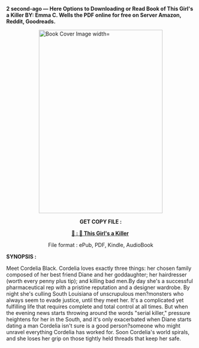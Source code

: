 <p><strong>2 second-ago &mdash; Here Options to Downloading or Read Book of This Girl's a Killer BY: Emma C. Wells the PDF online for free on Server Amazon, Reddit, Goodreads.</strong></p><p><a href="https://uk.ebookarea.xyz/?book=202204691-this-girl-s-a-killer"><img style="display: block; margin-left: auto; margin-right: auto;" src="https://i.gr-assets.com/images/S/compressed.photo.goodreads.com/books/1707765975l/202204691.jpg" alt="Book Cover Image width=" width="330" height="488" /></a></p><p style="text-align: center;"><strong>GET COPY FILE :</strong></p><p style="text-align: center;"><strong><a href="https://uk.ebookarea.xyz/?book=202204691-this-girl-s-a-killer" target="_blank" rel="noopener">📢 : 🔗 This Girl's a Killer</a>&nbsp;</strong></p><p style="text-align: center;">File format : ePub, PDF, Kindle, AudioBook</p><p><strong>SYNOPSIS :</strong></p><p>Meet Cordelia Black. Cordelia loves exactly three things: her chosen family composed of her best friend Diane and her goddaughter; her hairdresser (worth every penny plus tip); and killing bad men.By day she's a successful pharmaceutical rep with a pristine reputation and a designer wardrobe. By night she's culling South Louisiana of unscrupulous men?monsters who always seem to evade justice, until they meet her. It's a complicated yet fulfilling life that requires complete and total control at all times. But when the evening news starts throwing around the words "serial killer," pressure heightens for her in the South, and it's only exacerbated when Diane starts dating a man Cordelia isn't sure is a good person?someone who might unravel everything Cordelia has worked for. Soon Cordelia's world spirals, and she loses her grip on those tightly held threads that keep her safe.</p>
